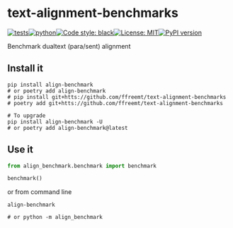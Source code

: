 # text-alignment-benchmarks
[![tests](https://github.com/ffreemt/text-alignment-benchmarks/actions/workflows/routine-tests.yml/badge.svg)](https://github.com/ffreemt/text-alignment-benchmarks/actions)[![python](https://img.shields.io/static/v1?label=python+&message=3.8%2B&color=blue)](https://img.shields.io/static/v1?label=python+&message=3.7%2B&color=blue)[![Code style: black](https://img.shields.io/badge/code%20style-black-000000.svg)](https://github.com/psf/black)[![License: MIT](https://img.shields.io/badge/License-MIT-yellow.svg)](https://opensource.org/licenses/MIT)[![PyPI version](https://badge.fury.io/py/align_benchmark.svg)](https://badge.fury.io/py/align_benchmark)

Benchmark dualtext (para/sent) alignment

## Install it

```shell
pip install align-benchmark
# or poetry add align-benchmark
# pip install git+htts://github.com/ffreemt/text-alignment-benchmarks
# poetry add git+htts://github.com/ffreemt/text-alignment-benchmarks

# To upgrade
pip install align-benchmark -U
# or poetry add align-benchmark@latest
```

## Use it
```python
from align_benchmark.benchmark import benchmark

benchmark()

```
or from command line
```shell
align-benchmark

# or python -m align_benchmark
```

